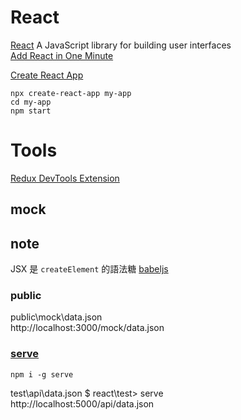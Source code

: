 # React

[React](https://reactjs.org/) A JavaScript library for building user interfaces    
[Add React in One Minute](https://reactjs.org/docs/add-react-to-a-website.html)  


[Create React App](https://reactjs.org/docs/create-a-new-react-app.html)  
```
npx create-react-app my-app
cd my-app
npm start
```




# Tools

[Redux DevTools Extension](https://github.com/zalmoxisus/redux-devtools-extension)  

## mock 


## note

JSX 是 `createElement` 的語法糖
[babeljs](https://babeljs.io/repl#?browsers=&build=&builtIns=false&spec=false&loose=false&code_lz=DwCwjABAxgNghgZwQXgEQDs4FsCmqB8IOMMA9hAE45xQAuwA9OPkA&debug=false&forceAllTransforms=false&shippedProposals=false&circleciRepo=&evaluate=false&fileSize=false&timeTravel=false&sourceType=module&lineWrap=true&presets=es2015%2Creact%2Cstage-2&prettier=false&targets=&version=7.7.7&externalPlugins=)

### public
public\mock\data.json   
http://localhost:3000/mock/data.json  

### [serve](https://www.npmjs.com/package/serve) 
`npm i -g serve`

test\api\data.json 
$ react\test> serve  
http://localhost:5000/api/data.json  

